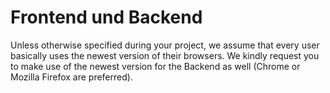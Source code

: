 # Frontend und Backend

Unless otherwise specified during your project, we assume that every user basically uses the newest version of their browsers. We kindly request you to make use of the newest version for the Backend as well (Chrome or Mozilla Firefox are preferred).